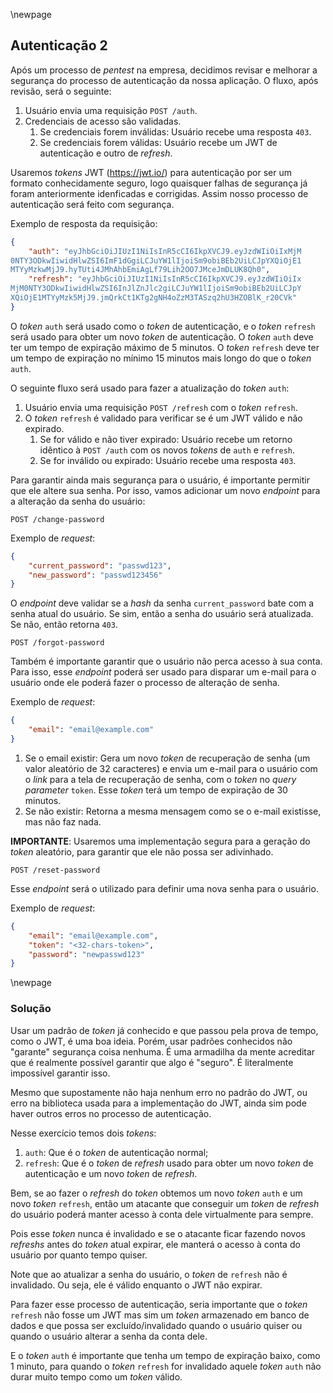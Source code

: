 \newpage
## Autenticação 2

Após um processo de *pentest* na empresa, decidimos revisar e melhorar a segurança do processo
de autenticação da nossa aplicação. O fluxo, após revisão, será o seguinte:

1. Usuário envia uma requisição `POST /auth`.
2. Credenciais de acesso são validadas.
   1. Se credenciais forem inválidas: Usuário recebe uma resposta `403`.
   2. Se credenciais forem válidas: Usuário recebe um JWT de autenticação e outro de *refresh*.

Usaremos *tokens* JWT (<https://jwt.io/>) para autenticação por ser um formato conhecidamente
seguro, logo quaisquer falhas de segurança já foram anteriormente idenficadas e corrigidas. Assim
nosso processo de autenticação será feito com segurança.

Exemplo de resposta da requisição:

```json
{
    "auth": "eyJhbGciOiJIUzI1NiIsInR5cCI6IkpXVCJ9.eyJzdWIiOiIxMjM
0NTY3ODkwIiwidHlwZSI6ImF1dGgiLCJuYW1lIjoiSm9obiBEb2UiLCJpYXQiOjE1
MTYyMzkwMjJ9.hyTUti4JMhAhbEmiAgLf79Lih2OO7JMceJmDLUK8Qh0",
    "refresh": "eyJhbGciOiJIUzI1NiIsInR5cCI6IkpXVCJ9.eyJzdWIiOiIx
MjM0NTY3ODkwIiwidHlwZSI6InJlZnJlc2giLCJuYW1lIjoiSm9obiBEb2UiLCJpY
XQiOjE1MTYyMzk5MjJ9.jmQrkCt1KTg2gNH4oZzM3TASzq2hU3HZOBlK_r20CVk"
}
```

O *token* `auth` será usado como o *token* de autenticação, e o *token* `refresh` será usado
para obter um novo *token* de autenticação. O *token* `auth` deve ter um tempo de expiração
máximo de 5 minutos. O *token* `refresh` deve ter um tempo de expiração no mínimo 15 minutos
mais longo do que o *token* `auth`.


O seguinte fluxo será usado para fazer a atualização do *token* `auth`:

1. Usuário envia uma requisição `POST /refresh` com o *token* `refresh`.
2. O *token* `refresh` é validado para verificar se é um JWT válido e não expirado.
   1. Se for válido e não tiver expirado: Usuário recebe um retorno idêntico à `POST /auth` com os
      novos *tokens* de `auth` e `refresh`.
   2. Se for inválido ou expirado: Usuário recebe uma resposta `403`.


Para garantir ainda mais segurança para o usuário, é importante permitir que ele altere sua senha.
Por isso, vamos adicionar um novo *endpoint* para a alteração da senha do usuário:

`POST /change-password`

Exemplo de *request*:

```json
{
    "current_password": "passwd123",
    "new_password": "passwd123456"
}
```

O *endpoint* deve validar se a *hash* da senha `current_password` bate com a senha atual do
usuário. Se sim, então a senha do usuário será atualizada. Se não, então retorna `403`.


`POST /forgot-password`

Também é importante garantir que o usuário não perca acesso à sua conta. Para isso, esse
*endpoint* poderá ser usado para disparar um e-mail para o usuário onde ele poderá
fazer o processo de alteração de senha.

Exemplo de *request*:

```json
{
    "email": "email@example.com"
}
```

1. Se o email existir: Gera um novo *token* de recuperação de senha (um valor aleatório de 32
   caracteres) e envia um e-mail para o usuário com o *link* para a tela de recuperação de
   senha, com o *token* no *query parameter* `token`. Esse *token* terá um tempo de expiração
   de 30 minutos.
2. Se não existir: Retorna a mesma mensagem como se o e-mail existisse, mas não faz nada.

**IMPORTANTE**: Usaremos uma implementação segura para a geração do *token* aleatório, para
garantir que ele não possa ser adivinhado.

`POST /reset-password`

Esse *endpoint* será o utilizado para definir uma nova senha para o usuário.

Exemplo de *request*:

```json
{
    "email": "email@example.com",
    "token": "<32-chars-token>",
    "password": "newpasswd123"
}
```


\newpage
### Solução

Usar um padrão de *token* já conhecido e que passou pela prova de tempo, como o JWT, é uma boa
ideia. Porém, usar padrões conhecidos não "garante" segurança coisa nenhuma. É uma armadilha
da mente acreditar que é realmente possível garantir que algo é "seguro". É literalmente
impossível garantir isso.

Mesmo que supostamente não haja nenhum erro no padrão do JWT, ou erro na biblioteca usada para
a implementação do JWT, ainda sim pode haver outros erros no processo de autenticação.

Nesse exercício temos dois *tokens*:

1. `auth`:  Que é o *token* de autenticação normal;
2. `refresh`: Que é o *token* de *refresh* usado para obter um novo *token* de autenticação e
   um novo *token* de *refresh*.

Bem, se ao fazer o *refresh* do *token* obtemos um novo *token* `auth` e um novo *token* `refresh`,
então um atacante que conseguir um *token* de *refresh* do usuário poderá manter acesso à conta
dele virtualmente para sempre.

Pois esse *token* nunca é invalidado e se o atacante ficar fazendo novos *refreshs* antes do
*token* atual expirar, ele manterá o acesso à conta do usuário por quanto tempo quiser.

Note que ao atualizar a senha do usuário, o *token* de `refresh` não é invalidado. Ou seja, ele
é válido enquanto o JWT não expirar.

Para fazer esse processo de autenticação, seria importante que o *token* `refresh` não fosse um
JWT mas sim um *token* armazenado em banco de dados e que possa ser excluído/invalidado quando
o usuário quiser ou quando o usuário alterar a senha da conta dele.

E o *token* `auth` é importante que tenha um tempo de expiração baixo, como 1 minuto, para quando
o *token* `refresh` for invalidado aquele *token* `auth` não durar muito tempo como um *token*
válido.
